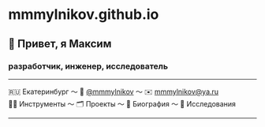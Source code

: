 # mmmylnikov.github.io

## 👋 Привет, я Максим
### разработчик, инженер, исследователь 
***
🇷🇺 Екатеринбург ～ 💬 [@mmmylnikov](https://t.me/MMMylnikov)  ～ ✉️ [mmmylnikov@ya.ru](mailto:mmmylnikov@ya.ru)  
👨‍💻 Инструменты ～ 🗂 Проекты ～ 💼 Биография ～ 🔬 Исследования
***



